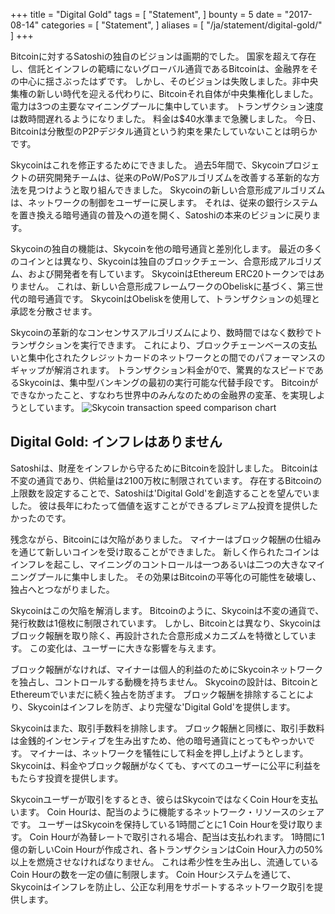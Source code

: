 +++
title = "Digital Gold"
tags = [
	"Statement",
]
bounty = 5
date = "2017-08-14"
categories = [
	"Statement",
]
aliases = [
	"/ja/statement/digital-gold/"
]
+++

Bitcoinに対するSatoshiの独自のビジョンは画期的でした。
国家を超えて存在し、信託とインフレの範疇にないグローバル通貨であるBitcoinは、金融界をその中心に揺さぶったはずです。
しかし、そのビジョンは失敗しました。非中央集権の新しい時代を迎える代わりに、Bitcoinそれ自体が中央集権化しました。
電力は3つの主要なマイニングプールに集中しています。
トランザクション速度は数時間遅れるようになりました。
料金は$40水準まで急騰しました。
今日、Bitcoinは分散型のP2Pデジタル通貨という約束を果たしていないことは明らかです。

Skycoinはこれを修正するためにできました。
過去5年間で、Skycoinプロジェクトの研究開発チームは、従来のPoW/PoSアルゴリズムを改善する革新的な方法を見つけようと取り組んできました。
Skycoinの新しい合意形成アルゴリズムは、ネットワークの制御をユーザーに戻します。
それは、従来の銀行システムを置き換える暗号通貨の普及への道を開く、Satoshiの本来のビジョンに戻ります。

Skycoinの独自の機能は、Skycoinを他の暗号通貨と差別化します。
最近の多くのコインとは異なり、Skycoinは独自のブロックチェーン、合意形成アルゴリズム、および開発者を有しています。
SkycoinはEthereum ERC20トークンではありません。
これは、新しい合意形成フレームワークのObeliskに基づく、第三世代の暗号通貨です。
SkycoinはObeliskを使用して、トランザクションの処理と承認を分散させます。

Skycoinの革新的なコンセンサスアルゴリズムにより、数時間ではなく数秒でトランザクションを実行できます。
これにより、ブロックチェーンベースの支払いと集中化されたクレジットカードのネットワークとの間でのパフォーマンスのギャップが解消されます。
トランザクション料金が0で、驚異的なスピードであるSkycoinは、集中型バンキングの最初の実行可能な代替手段です。
Bitcoinができなかったこと、すなわち世界中のみんなのための金融界の変革、を実現しようとしています。
![Skycoin transaction speed comparison chart](https://i.imgur.com/i0KNIIr.jpg)
## Digital Gold: インフレはありません
Satoshiは、財産をインフレから守るためにBitcoinを設計しました。
Bitcoinは不変の通貨であり、供給量は2100万枚に制限されています。
存在するBitcoinの上限数を設定することで、Satoshiは'Digital Gold'を創造することを望んでいました。
彼は長年にわたって価値を返すことができるプレミアム投資を提供したかったのです。

残念ながら、Bitcoinには欠陥がありました。
マイナーはブロック報酬の仕組みを通じて新しいコインを受け取ることができました。
新しく作られたコインはインフレを起こし、マイニングのコントロールは一つあるいは二つの大きなマイニングプールに集中しました。
その効果はBitcoinの平等化の可能性を破壊し、独占へとつながりました。

Skycoinはこの欠陥を解消します。
Bitcoinのように、Skycoinは不変の通貨で、発行枚数は1億枚に制限されています。
しかし、Bitcoinとは異なり、Skycoinはブロック報酬を取り除く、再設計された合意形成メカニズムを特徴としています。
この変化は、ユーザーに大きな影響を与えます。

ブロック報酬がなければ、マイナーは個人的利益のためにSkycoinネットワークを独占し、コントロールする動機を持ちません。
Skycoinの設計は、BitcoinとEthereumでいまだに続く独占を防ぎます。
ブロック報酬を排除することにより、Skycoinはインフレを防ぎ、より完璧な'Digital Gold'を提供します。

Skycoinはまた、取引手数料を排除します。
ブロック報酬と同様に、取引手数料は金銭的インセンティブを生み出すため、他の暗号通貨にとってもやっかいです。
マイナーは、ネットワークを犠牲にして料金を押し上げようとします。
Skycoinは、料金やブロック報酬がなくても、すべてのユーザーに公平に利益をもたらす投資を提供します。

Skycoinユーザーが取引をするとき、彼らはSkycoinではなくCoin Hourを支払います。
Coin Hourは、配当のように機能するネットワーク・リソースのシェアです。
ユーザーはSkycoinを保持している1時間ごとに1 Coin Hourを受け取ります。
Coin Hourが為替レートで取引される場合、配当は支払われます。
1時間に1億の新しいCoin Hourが作成され、各トランザクションはCoin Hour入力の50%以上を燃焼させなければなりません。
これは希少性を生み出し、流通しているCoin Hourの数を一定の値に制限します。
Coin Hourシステムを通じて、Skycoinはインフレを防止し、公正な利用をサポートするネットワーク取引を提供します。

